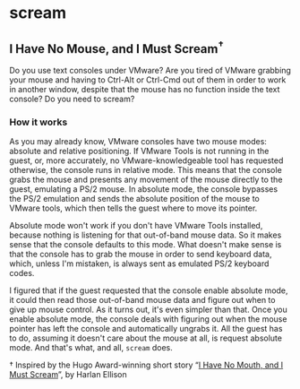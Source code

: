 # scream
## I Have No Mouse, and I Must Scream<sup>&dagger;</sup>

Do you use text consoles under VMware?  Are you tired of VMware grabbing your
mouse and having to Ctrl-Alt or Ctrl-Cmd out of them in order to work in another
window, despite that the mouse has no function inside the text console?  Do you
need to scream?

### How it works

As you may already know, VMware consoles have two mouse modes: absolute and
relative positioning.  If VMware Tools is not running in the guest, or, more
accurately, no VMware-knowledgeable tool has requested otherwise, the console
runs in relative mode.  This means that the console grabs the mouse and presents
any movement of the mouse directly to the guest, emulating a PS/2 mouse.  In
absolute mode, the console bypasses the PS/2 emulation and sends the absolute
position of the mouse to VMware tools, which then tells the guest where to move
its pointer.

Absolute mode won't work if you don't have VMware Tools installed, because
nothing is listening for that out-of-band mouse data.  So it makes sense that
the console defaults to this mode.  What doesn't make sense is that the console
has to grab the mouse in order to send keyboard data, which, unless I'm
mistaken, is always sent as emulated PS/2 keyboard codes.

I figured that if the guest requested that the console enable absolute mode, it
could then read those out-of-band mouse data and figure out when to give up
mouse control.  As it turns out, it's even simpler than that.  Once you enable
absolute mode, the console deals with figuring out when the mouse pointer has
left the console and automatically ungrabs it.  All the guest has to do,
assuming it doesn't care about the mouse at all, is request absolute mode.  And
that's what, and all, `scream` does.

&dagger; Inspired by the Hugo Award-winning short story &ldquo;<a
href="http://www.isfdb.org/cgi-bin/title.cgi?41300">I Have No Mouth, and I Must
Scream</a>&rdquo;, by Harlan Ellison
